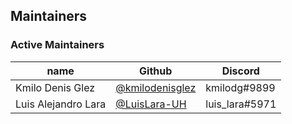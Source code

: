 ## Maintainers

### Active Maintainers
| name              | Github    | Discord        |
|-------------------|-----------|----------------|
| Kmilo Denis Glez    | [@kmilodenisglez](https://github.com/kmilodenisglez)  | kmilodg#9899  |
| Luis Alejandro Lara | [@LuisLara-UH](https://github.com/LuisLara-UH)        | luis_lara#5971  |